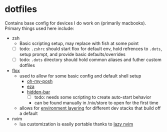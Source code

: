 # dotfiles
Contains base config for devices I do work on (primarily macbooks).
Primary things used here include:
- zsh
  - Basic scripting setup, may replace with fish at some point
  - [ ] todo: `.zshrc` should start flox for default env, hold refrences to `.dots`, setup prompt, and provide basic defaults/overrides
  - [ ] todo: `.dots` directory should hold common aliases and futher custom dotfiles
- [flox]([url](https://flox.dev))
  - used to allow for some basic config and default shell setup
    - [oh-my-posh](https://ohmyposh.dev)
    - [eza](https://github.com/eza-community/eza)
    - [hidden-bar](https://github.com/dwarvesf/hidden)
      - [ ] todo: needs some scripting to create auto-start behavior
      - can be found manually in /nix/store to open for the first time
  - allows for [environment layering]([url](https://flox.dev/docs/tutorials/layering-multiple-environments/)) for different dev stacks that build off a default
- nvim
  - lua customization is easily portable thanks to [lazy nvim]([url](http://www.lazyvim.org/configuration/lazy.nvim))
